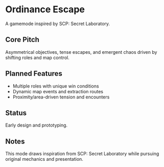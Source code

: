 # Ordinance Escape

A gamemode inspired by SCP: Secret Laboratory.

## Core Pitch

Asymmetrical objectives, tense escapes, and emergent chaos driven by shifting roles and map control.

## Planned Features

- Multiple roles with unique win conditions
- Dynamic map events and extraction routes
- Proximity/area-driven tension and encounters

## Status

Early design and prototyping.

## Notes

This mode draws inspiration from SCP: Secret Laboratory while pursuing original mechanics and presentation.

